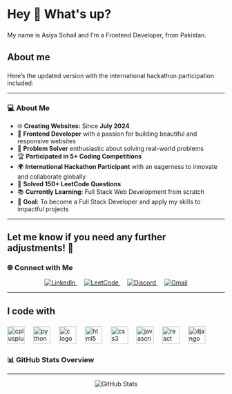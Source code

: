 <h1 align="left">Hey 👋 What's up?</h1>

###

<p align="left">My name is Asiya Sohail and I'm a Frontend Developer, from Pakistan.</p>

###

<h2 align="left">About me</h2>

###

Here’s the updated version with the international hackathon participation included:

---

### 💻 About Me  
- 🌐 **Creating Websites:** Since **July 2024**  
- 🚀 **Frontend Developer** with a passion for building beautiful and responsive websites  
- 🧩 **Problem Solver** enthusiastic about solving real-world problems  
- 🏆 **Participated in 5+ Coding Competitions**  
- 🌍 **International Hackathon Participant** with an eagerness to innovate and collaborate globally  
- 🔢 **Solved 150+ LeetCode Questions**  
- 📚 **Currently Learning:** Full Stack Web Development from scratch  
- 🎯 **Goal:** To become a Full Stack Developer and apply my skills to impactful projects  

---

Let me know if you need any further adjustments! 🚀
---

### 🌐 Connect with Me  

<p align="center">
  <a href="https://www.linkedin.com/in/asiya-sohail-545387235/" target="_blank">
    <img alt="LinkedIn" src="https://img.shields.io/badge/-LinkedIn-0077B5?style=for-the-badge&logo=linkedin&logoColor=white" />
  </a>
  &nbsp;&nbsp;&nbsp;
  <a href="https://leetcode.com/u/Asiya_Sohail/" target="_blank">
    <img alt="LeetCode" src="https://img.shields.io/badge/-LeetCode-FFA116?style=for-the-badge&logo=LeetCode&logoColor=black" />
  </a>
  &nbsp;&nbsp;&nbsp;
  <a href="https://discordapp.com/users/1268618969968017539" target="_blank">
    <img alt="Discord" src="https://img.shields.io/badge/-Discord-5865F2?style=for-the-badge&logo=discord&logoColor=white" />
  </a>
  &nbsp;&nbsp;&nbsp;
  <a href="mailto:sohailasiya27@gmail.com" target="_blank">
    <img alt="Gmail" src="https://img.shields.io/badge/-Gmail-D14836?style=for-the-badge&logo=gmail&logoColor=white" />
  </a>
</p>

---

<h2 align="left">I code with</h2>

###

<div align="left">
  <img src="https://cdn.jsdelivr.net/gh/devicons/devicon/icons/cplusplus/cplusplus-original.svg" height="40" alt="cplusplus logo"  />
  <img width="12" />
  <img src="https://cdn.jsdelivr.net/gh/devicons/devicon/icons/python/python-original.svg" height="40" alt="python logo"  />
  <img width="12" />
  <img src="https://cdn.jsdelivr.net/gh/devicons/devicon/icons/c/c-original.svg" height="40" alt="c logo"  />
  <img width="12" />
  <img src="https://cdn.jsdelivr.net/gh/devicons/devicon/icons/html5/html5-original.svg" height="40" alt="html5 logo"  />
  <img width="12" />
  <img src="https://cdn.jsdelivr.net/gh/devicons/devicon/icons/css3/css3-original.svg" height="40" alt="css3 logo"  />
  <img width="12" />
  <img src="https://cdn.jsdelivr.net/gh/devicons/devicon/icons/javascript/javascript-original.svg" height="40" alt="javascript logo"  />
  <img width="12" />
  <img src="https://cdn.jsdelivr.net/gh/devicons/devicon/icons/react/react-original.svg" height="40" alt="react logo"  />
  <img width="12" />
  <img src="https://cdn.jsdelivr.net/gh/devicons/devicon/icons/django/django-plain.svg" height="40" alt="django logo"  />
</div>

###

### 📊 GitHub Stats Overview
<hr />
<p align="center">
  <!-- GitHub Stats -->
  <img src="https://github-readme-stats.vercel.app/api?username=Asiya-Sohail&show_icons=true&theme=radical" alt="GitHub Stats" />
</p>

###
